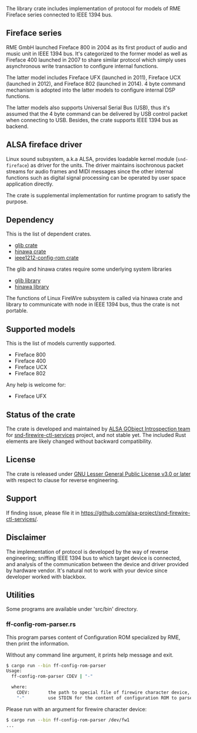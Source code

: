 The library crate includes implementation of protocol for models of RME Fireface series connected
to IEEE 1394 bus.

## Fireface series

RME GmbH launched Fireface 800 in 2004 as its first product of audio and music unit in IEEE 1394
bus. It's categorized to the former model as well as Fireface 400 launched in 2007 to share
similar protocol which simply uses asynchronous write transaction to configure internal
functions.

The latter model includes Fireface UFX (launched in 2011), Fireface UCX (launched in 2012), and
Fireface 802 (launched in 2014). 4 byte command mechanism is adopted into the latter models to
configure internal DSP functions.

The latter models also supports Universal Serial Bus (USB), thus it's assumed that the 4 byte
command can be delivered by USB control packet when connecting to USB. Besides, the crate
supports IEEE 1394 bus as backend.

## ALSA fireface driver

Linux sound subsystem, a.k.a ALSA, provides loadable kernel module (`snd-fireface`) as driver for
the units. The driver maintains isochronous packet streams for audio frames and MIDI messages
since the other internal functions such as digital signal processing can be operated by user space
application directly.

The crate is supplemental implementation for runtime program to satisfy the purpose.

## Dependency

This is the list of dependent crates.

 * [glib crate](https://crates.io/crates/glib)
 * [hinawa crate](https://crates.io/crates/hinawa)
 * [ieee1212-config-rom crate](https://crates.io/crates/ieee1212-config-rom)

The glib and hinawa crates require some underlying system libraries

 * [glib library](https://docs.gtk.org/glib/)
 * [hinawa library](https://alsa-project.github.io/gobject-introspection-docs/hinawa/)

The functions of Linux FireWire subsystem is called via hinawa crate and library to communicate
with node in IEEE 1394 bus, thus the crate is not portable.

## Supported models

This is the list of models currently supported.

 * Fireface 800
 * Fireface 400
 * Fireface UCX
 * Fireface 802

Any help is welcome for:

 * Fireface UFX

## Status of the crate

The crate is developed and maintained by
[ALSA GObject Introspection team](https://alsa-project.github.io/gobject-introspection-docs/) for
[snd-firewire-ctl-services](https://github.com/alsa-project/snd-firewire-ctl-services/) project,
and not stable yet. The included Rust elements are likely changed without backward compatibility.

## License

The crate is released under
[GNU Lesser General Public License v3.0 or later](https://spdx.org/licenses/LGPL-3.0-or-later.html)
with respect to clause for reverse engineering.

## Support

If finding issue, please file it in <https://github.com/alsa-project/snd-firewire-ctl-services/>.

## Disclaimer

The implementation of protocol is developed by the way of reverse engineering; sniffing IEEE 1394
bus to which target device is connected, and analysis of the communication between the device and
driver provided by hardware vendor. It's natural not to work with your device since developer
worked with blackbox.

## Utilities

Some programs are available under 'src/bin' directory.

### ff-config-rom-parser.rs

This program parses content of Configuration ROM specialized by RME, then print the information.

Without any command line argument, it prints help message and exit.

```sh
$ cargo run --bin ff-config-rom-parser
Usage:
  ff-config-rom-parser CDEV | "-"

  where:
    CDEV:       the path to special file of firewire character device, typically '/dev/fw1'.
    "-"         use STDIN for the content of configuration ROM to parse. It should be aligned to big endian.
```

Please run with an argument for firewire character device:

```sh
$ cargo run --bin ff-config-rom-parser /dev/fw1
...
```
